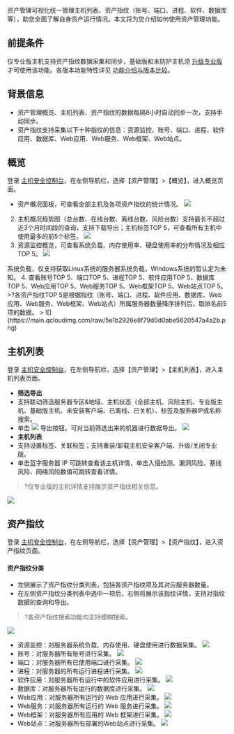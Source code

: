 资产管理可视化统一管理主机列表、资产指纹（账号、端口、进程、软件、数据库等），助您全面了解自身资产运行情况。本文将为您介绍如何使用资产管理功能。

## 前提条件
仅专业版主机支持资产指纹数据采集和同步，基础版和未防护主机须 [升级专业版](https://buy.cloud.tencent.com/yunjing) 才可使用该功能。各版本功能特性详见 [功能介绍与版本比较](https://cloud.tencent.com/document/product/296/2222)。

## 背景信息
- 资产管理概览、主机列表、资产指纹的数据每隔8小时自动同步一次，支持手动同步。
- 资产指纹支持采集以下十种指纹的信息：资源监控、账号、端口、进程、软件应用、数据库、Web应用、Web服务、Web框架、Web站点。

## 概览
登录 [主机安全控制台](https://console.cloud.tencent.com/cwp/asset/overview)，在左侧导航栏，选择【资产管理】>【概览】，进入概览页面。
- 资产概况面板，可查看全部主机及各项资产指纹的统计情况。
![](https://main.qcloudimg.com/raw/af5254591de087c8bbd9b070aaa114ea.png)
2. 主机概况趋势图（总台数、在线台数、离线台数、风险台数）支持最长不超过近3个月时间段的查询，支持下载导出；主机标签TOP 5，可查看所有主机中使用最多的前5个标签。
![](https://main.qcloudimg.com/raw/45e8848df3bcdc200c9fc8bd84424576.png)
3. 资源监控概览，可查看系统负载、内存使用率、硬盘使用率的分布情况及相应TOP 5。
![](https://main.qcloudimg.com/raw/0f7c6cd4cf1b10104049fc1f4fa9fe0f.png)
<dx-alert infotype="explain" title="说明">
系统负载，仅支持获取Linux系统的服务器系统负载，Windows系统的暂认定为未知。
</dx-alert>
4. 查看账号TOP 5、端口TOP 5、进程TOP 5、软件应用TOP 5、数据库TOP 5、Web应用TOP 5、Web服务TOP 5、Web框架TOP 5、Web站点TOP 5。
>?各资产指纹TOP 5是根据指纹（账号、端口、进程、软件应用、数据库、Web应用、Web服务、Web框架、Web站点）所属服务器数量降序排列后，取排名前5项的数据。
>
![](https://main.qcloudimg.com/raw/5e1b2926e8f79d0d0abe5620547a4a2b.png)


## 主机列表
登录 [主机安全控制台](https://console.cloud.tencent.com/cwp/asset/machine)，在左侧导航栏，选择【资产管理】>【主机列表】，进入主机列表页面。
- **筛选导出**
 - 支持联动筛选服务器专区&地域、主机状态（全部主机、风险主机、专业版主机、基础版主机、未安装客户端、已离线、已关机）、标签及服务器IP或名称搜索。
 - 单击 ![](https://main.qcloudimg.com/raw/8d95063be0c6cb229a33d77aebfba182.png) 导出按钮，可对当前筛选出来的机器进行数据导出。
![](https://main.qcloudimg.com/raw/f7a6e6cfbff174120281a98172489bdd.png)
- **主机列表**
 - 支持设置标签、关联标签；支持重装/卸载主机安全客户端、升级/关闭专业版。
 - 单击蓝字服务器 IP 可跳转查看该主机详情，单击入侵检测、漏洞风险、基线风险、网络风险数值可跳转查看详情。
>?仅专业版的主机详情支持展示资产指纹相关信息。
>
 ![](https://main.qcloudimg.com/raw/476def792a09fc0da6b89082b61c6c5e.png)


## 资产指纹
登录 [主机安全控制台](https://console.cloud.tencent.com/cwp/asset/fingerprint)，在左侧导航栏，选择【资产管理】>【资产指纹】，进入资产指纹页面。

#### 资产指纹分类
- 左侧展示了资产指纹分类列表，包括各资产指纹项及其对应服务器数量。
- 在左侧资产指纹分类列表中选中一项后，右侧将展示该指纹详情，支持对指纹数据的查询和导出。
 >?各资产指纹搜索功能均支持模糊搜索。
 >
 ![](https://main.qcloudimg.com/raw/6d6260cacd14bb005304cb183c0bd7f5.png)
 - 资源监控：对服务器系统负载、内存使用、硬盘使用进行数据采集。
![](https://main.qcloudimg.com/raw/49f6ef1f434f77a9a4e961c175ba384c.png)
 - 账号：对服务器所有账号进行采集。
 ![](https://main.qcloudimg.com/raw/538f4f10e19819f7f55a36175bd2f0da.png)
 - 端口：对服务器所有已使用端口进行采集。
 ![](https://main.qcloudimg.com/raw/aa38fd25fb8a598138029bf80f227bb9.png)
 - 进程：对服务器的所有运行进程进行采集。
 ![](https://main.qcloudimg.com/raw/c33ac3561087863b2fdfdd75ede8e36a.png)
 - 软件应用：对服务器所有运行中的软件应用进行采集。
 ![](https://main.qcloudimg.com/raw/246ba145607a76a7b1be563261c357e0.png)
 - 数据库：对服务器所有运行的数据库进行采集。
 ![](https://main.qcloudimg.com/raw/a916c8377f18352bbb0982d73da0d7e9.png)
 - Web应用：对服务器所有运行的 Web 应用进行采集。
 ![](https://main.qcloudimg.com/raw/2eb36a8ef07628d148fcf7c7b59de6fe.png)
 - Web服务：对服务器所有运行的 Web 服务进行采集。
 ![](https://main.qcloudimg.com/raw/23dc90f6cec701d739523173d024718f.png)
 - Web框架：对服务器所有应用的 Web 框架进行采集。
 ![](https://main.qcloudimg.com/raw/60fe8a944a24b2bd764f7001f229125e.png)
 - Web站点：对服务器所有部署的Web站点进行采集。
 ![](https://main.qcloudimg.com/raw/2d06459662725d0d9c0637f5e593ce01.png)
 
